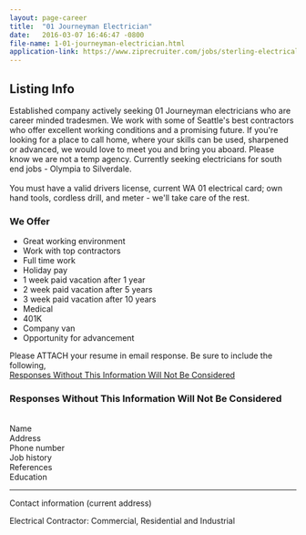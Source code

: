```yaml
---
layout: page-career
title:  "01 Journeyman Electrician"
date:   2016-03-07 16:46:47 -0800
file-name: 1-01-journeyman-electrician.html
application-link: https://www.ziprecruiter.com/jobs/sterling-electrical-contractors-412e1961/journeyman-electrician-009d1365?mid=1595&source=feed-linkedin
---
```

## Listing Info
Established company actively seeking 01 Journeyman electricians who are career minded tradesmen. We work with some of Seattle's best contractors who offer excellent working conditions and a promising future. If you're looking for a place to call home, where your skills can be used, sharpened or advanced, we would love to meet you and bring you aboard. Please know we are not a temp agency. Currently seeking electricians for south end jobs - Olympia to Silverdale.<br><br>You must have a valid drivers license, current WA 01 electrical card; own hand tools, cordless drill, and meter - we'll take care of the rest.

### We Offer

* Great working environment
* Work with top contractors
* Full time work
* Holiday pay
* 1 week paid vacation after 1 year
* 2 week paid vacation after 5 years
* 3 week paid vacation after 10 years
* Medical
* 401K
* Company van
* Opportunity for advancement

Please ATTACH your resume in email response. Be sure to include the following,<br>
<u>Responses Without This Information Will Not Be Considered</u>

### Responses Without This Information Will Not Be Considered

<br>Name<br>
Address<br>
Phone number<br>
Job history<br>
References<br>
Education

<hr>
Contact information (current address)

Electrical Contractor: Commercial, Residential and Industrial


[application]: https://www.ziprecruiter.com/jobs/sterling-electrical-contractors-412e1961/journeyman-electrician-009d1365?mid=1595&source=feed-linkedin
